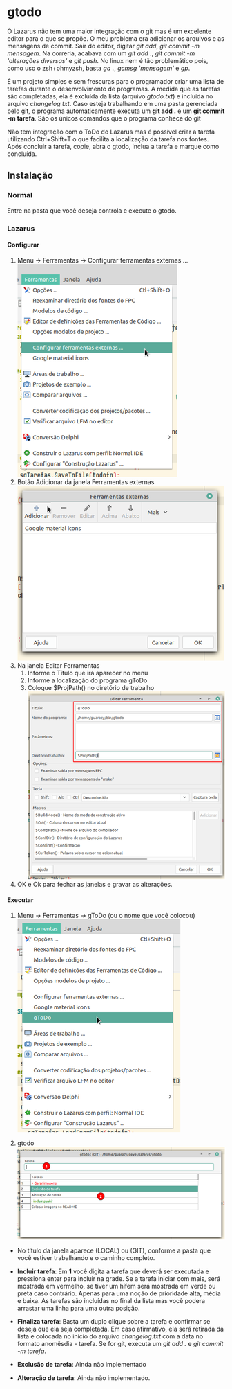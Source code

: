 # gtodo

O Lazarus não tem uma maior integração com o git mas é um excelente editor para o que se propõe. O meu problema era adicionar os arquivos e as mensagens de commit. Sair do editor, digitar *git add*, *git commit -m mensagem*. Na correria, acabava com um *git add .*, *git commit -m 'alterações diversas'* e *git push*. No linux nem é tão problemático pois, como uso o zsh+ohmyzsh, basta *ga .*, *gcmsg 'mensagem'* e *gp*. 



É um projeto simples e sem frescuras para o programador criar uma lista de tarefas durante o desenvolvimento de programas. A medida que as tarefas são completadas, ela é excluída da lista (arquivo *gtodo.txt*) e incluída no arquivo *changelog.txt*. Caso esteja trabalhando em uma pasta gerenciada pelo git, o programa automaticamente executa um **git add .** e um **git commit -m tarefa**. São os únicos comandos que o programa conhece do git



Não tem integração com o ToDo do Lazarus mas é possível criar a tarefa utilizando  Ctrl+Shift+T o que facilita a localização da tarefa nos fontes. Após concluir a tarefa, copie, abra o gtodo, inclua a tarefa e marque como concluída.

## Instalação

### Normal

Entre na pasta que você deseja controla e execute o gtodo.

### Lazarus

#### Configurar

1. Menu -> Ferramentas -> Configurar ferramentas externas ...
   ![](images/mnuferramentaexterna.png)
2. Botão Adicionar da janela Ferramentas externas
   ![](images/dlgferramentaexterna.png)
3. Na janela Editar Ferramentas
   1. Informe o Título que irá aparecer no menu
   2. Informe a localização do programa gToDo
   3. Coloque $ProjPath() no diretório de trabalho
      ![](images/editarferramenta.png)
4. OK e Ok para fechar as janelas e gravar as alterações.

#### Executar

1. Menu -> Ferramentas -> gToDo (ou o nome que você colocou)
   ![](images/mnuexecutargtodo.png)

2. gtodo
   ![](images/gtodo.png)
- No título da janela aparece (LOCAL) ou (GIT), conforme a pasta que você estiver trabalhando e o caminho completo.

- **Incluir tarefa**: Em **1** você digita a tarefa que deverá ser executada e pressiona enter para incluir na grade. Se a tarefa iniciar com mais, será mostrada em vermelho, se tiver um hífem será mostrada em verde ou preta caso contrário. Apenas para uma noção de prioridade alta, média e baixa. As tarefas são incluídas no final da lista mas você podera arrastar uma linha para uma outra posição. 

- **Finaliza tarefa**: Basta um duplo clique sobre a tarefa e confirmar se deseja que ela seja completada. Em caso afirmativo, ela será retirada da lista e colocada no início do arquivo *changelog.txt* com a data no formato anomêsdia - tarefa. Se for git, executa um *git add .* e *git commit -m tarefa*.

- **Exclusão de tarefa**: Ainda não implementado

- **Alteração de tarefa**: Ainda não implementado.
